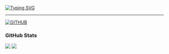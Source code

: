 
[![Typing SVG](https://readme-typing-svg.demolab.com?font=Edu+SA+Beginner&weight=500&size=30&pause=1000&color=F7538E&width=435&lines=Welcome+to+Juyoung's+GitHub!+%F0%9F%92%95)](https://git.io/typing-svg)
<div align="left">
 
 ---

[![GITHUB](https://hits.seeyoufarm.com/api/count/incr/badge.svg?url=https%3A%2F%2Fgithub.com%2Fdhwndud%2Fhit-counter&count_bg=%23F5658C&title_bg=%23555555&icon=github.svg&icon_color=%23E7E7E7&title=GITHUB&edge_flat=false)](https://hits.seeyoufarm.com)


<h3 align="left"> GitHub Stats  </h3>
<p align="left"> 
	<img src="https://github-readme-stats.vercel.app/api?username=dhwndud&theme=omni&rank_icon=github"/></a>
 <img src="https://github-readme-stats.vercel.app/api/top-langs/?username=dhwndud&theme=omni&layout=compact"><br><br>
</p>

